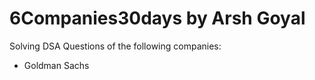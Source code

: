 # 6Companies30days by Arsh Goyal

Solving DSA Questions of the following companies:
 - Goldman Sachs
 

